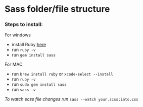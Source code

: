 # Sass folder/file structure

### Steps to install:
For windows 
- install Ruby [here](https://rubyinstaller.org/downloads/)
- run `ruby -v`
- run `gem install sass`

For MAC 
- run `brew install ruby` or `xcode-select --install`
- run `ruby -v`
- run `sudo gem install sass`
- run `sass -v`

*To watch scss file changes run* `sass --watch your.scss:into.css`
